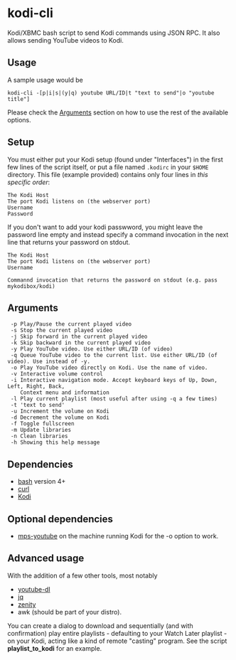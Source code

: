 kodi-cli
========

Kodi/XBMC bash script to send Kodi commands using JSON RPC. It also allows sending YouTube videos to Kodi.

## Usage

A sample usage would be 

`kodi-cli -[p|i|s|(y|q) youtube URL/ID|t "text to send"|o "youtube title"]`

Please check the [Arguments](#arguments) section on how to use the rest of the available options.

## Setup

You must either put your Kodi setup (found under "Interfaces") in the first few lines of the script itself, or put a file named `.kodirc` in your `$HOME` directory. This file (example provided) contains only four lines in *this specific order*:

```
The Kodi Host
The port Kodi listens on (the webserver port)
Username
Password
```

If you don't want to add your kodi passwword, you might leave the password line empty and instead specify a command invocation in the next line that returns your password on stdout.


```
The Kodi Host
The port Kodi listens on (the webserver port)
Username

Commannd invocation that returns the password on stdout (e.g. pass mykodibox/kodi)
```

## Arguments
```
 -p Play/Pause the current played video
 -s Stop the current played video
 -j Skip forward in the current played video     
 -k Skip backward in the current played video     
 -y Play YouTube video. Use either URL/ID (of video)
 -q Queue YouTube video to the current list. Use either URL/ID (of video). Use instead of -y.
 -o Play YouTube video directly on Kodi. Use the name of video.
 -v Interactive volume control
 -i Interactive navigation mode. Accept keyboard keys of Up, Down, Left, Right, Back,
    Context menu and information
 -l Play current playlist (most useful after using -q a few times)
 -t 'text to send'
 -u Increment the volume on Kodi
 -d Decrement the volume on Kodi
 -f Toggle fullscreen
 -m Update libraries
 -n Clean libraries
 -h Showing this help message

```

## Dependencies

* [bash](https://www.gnu.org/software/bash/) version 4+
* [curl](https://curl.haxx.se/)
* [Kodi](https://kodi.tv/)

## Optional dependencies

* [mps-youtube](https://github.com/np1/mps-youtube) on the machine running Kodi for the -o option to work.

## Advanced usage

With the addition of a few other tools, most notably

* [youtube-dl](https://github.com/rg3/youtube-dl)
* [jq](https://github.com/stedolan/jq)
* [zenity](https://github.com/GNOME/zenity)
* awk (should be part of your distro).

You can create a dialog to download and sequentially (and with confirmation) play entire playlists - defaulting to your Watch Later playlist - on your Kodi, acting like a kind of remote "casting" program.  See the script **playlist_to_kodi** for an example.
